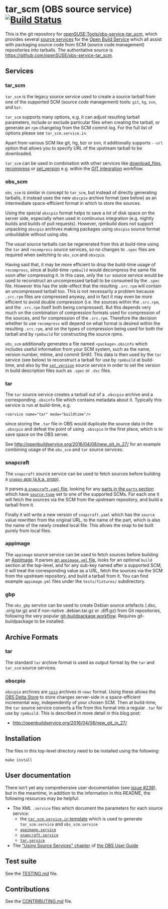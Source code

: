 # tar_scm (OBS source service) [![Build Status](https://travis-ci.org/openSUSE/obs-service-tar_scm.png?branch=master)](https://travis-ci.org/openSUSE/obs-service-tar_scm)

This is the git repository for
[openSUSE:Tools/obs-service-tar_scm](https://build.opensuse.org/package/show/openSUSE:Tools/obs-service-tar_scm),
which provides several [source
services](http://openbuildservice.org/help/manuals/obs-user-guide/cha.obs.source_service.html)
for the [Open Build Service](http://openbuildservice.org/) which all
assist with packaging source code from SCM (source code management)
repositories into tarballs.  The authoritative source is
https://github.com/openSUSE/obs-service-tar_scm.

## Services

### tar_scm

`tar_scm` is the legacy source service used to create a source tarball
from one of the supported SCM (source code management) tools: `git`,
`hg`, `svn`, and `bzr`.

`tar_scm` supports many options, e.g. it can adjust resulting tarball
parameters, include or exclude particular files when creating the
tarball, or generate an `rpm` changelog from the SCM commit log. For the
full list of options please see `tar_scm.service.in`.

Apart from various SCM like git, hg, bzr or svn, it additionally
supports `--url` option that allows you to specify URL of the upstream
tarball to be downloaded.

`tar_scm` can be used in combination with other services like
[download_files](https://github.com/openSUSE/obs-service-download_files),
[recompress](https://github.com/openSUSE/obs-service-recompress) or
[set_version](https://github.com/openSUSE/obs-service-set_version)
e.g. within the [GIT integration](https://en.opensuse.org/openSUSE:Build_Service_Concept_SourceService#Example_2:_GIT_integration)
workflow.

### obs_scm

`obs_scm` is similar in concept to `tar_scm`, but instead of directly
generating tarballs, it instead uses the new `obscpio` archive format
(see below) as an intermediate space-efficient format in which to
store the sources.

Using the special `obscpio` format helps to save a *lot* of disk space on the
server side, especially when used in continuous integration (e.g. nightly
builds and builds of pull requests). However, rpmbuild does not support
unpacking `obscpio` archives making packages using `obscpio` source format
unbuildable without using obs.

The usual source tarballs can be regenerated from this at build-time
using the `tar` and `recompress` source services, so no changes to
`.spec` files are required when switching to `obs_scm` and `obscpio`.

Having said that, it may be more efficient to drop the build-time
usage of `recompress`, since at build-time `rpmbuild` would decompress
the same file soon after compressing it.  In this case, only the `tar`
source service would be used to reconstruct an uncompressed tarball to
be consumed by the `.spec` file.  However this has the side-effect
that the resulting `.src.rpm` will contain an uncompressed tarball
too.  This is not necessarily a problem because `.src.rpm` files are
compressed anyway, and in fact it may even be *more* efficient to
avoid double compression (i.e. the sources within the `.src.rpm`, and
the `.src.rpm` itself both being compressed).  But this depends very
much on the combination of compression formats used for compression of
the sources, and for compression of the `.src.rpm`.  Therefore the
decision whether to use `recompress` will depend on what format is
desired within the resulting `.src.rpm`, and on the types of
compression being used for both the tarball and by `rpmbuild` for
constructing the source rpms.

`obs_scm` additionally generates a file named `<package>.obsinfo`
which includes useful information from your SCM system, such as the
name, version number, mtime, and commit SHA1.  This data is then used
by the `tar` service (see below) to reconstruct a tarball for use by
`rpmbuild` at build-time, and also by the
[`set_version`](https://github.com/openSUSE/obs-service-set_version)
source service in order to set the version in build description files
such as `.spec` or `.dsc` files.

### tar

The `tar` source service creates a tarball out of a `.obscpio` archive
and a corresponding `.obsinfo` file which contains metadata about it.
Typically this service is run at build-time, e.g.

    <service name="tar" mode="buildtime"/>

since storing the `.tar` file in OBS would duplicate the source data
in the `.obscpio` and defeat the point of using `.obscpio` in the
first place, which is to save space on the OBS server.

See http://openbuildservice.org/2016/04/08/new_git_in_27/ for an example
combining usage of the `obs_scm` and `tar` source services.

### snapcraft

The `snapcraft` source service can be used to fetch sources before
building a [`snappy` app (a.k.a. *snap*)](https://snapcraft.io/).

It parses [a `snapcraft.yaml`
file](https://docs.snapcraft.io/build-snaps/syntax), looking for any
[parts in the `parts`
section](https://docs.snapcraft.io/build-snaps/parts) which have
[`source-type`](https://docs.snapcraft.io/reference/plugins/source)
set to one of the supported SCMs.  For each one it will fetch the
sources via the SCM from the upstream repository, and build a tarball
from it.

Finally it will write a new version of `snapcraft.yaml` which has the
`source` value rewritten from the original URL, to the name of the
part, which is also the name of the newly created local file.  This
allows the snap to be built purely from local files.

### appimage

The `appimage` source service can be used to fetch sources before
building an [AppImage](http://appimage.org/).  It parses [an
`appimage.yml`
file](https://github.com/AppImage/AppImages/blob/master/YML.md), looks
for an optional `build` section at the top-level, and for any sub-key
named after a supported SCM, it will treat the corresponding value as
a URL, fetch the sources via the SCM from the upstream repository, and
build a tarball from it.  You can find example `appimage.yml` files
under the `tests/fixtures/` subdirectory.

### gbp
The `obs_gbp` service can be used to create Debian source artefacts
(.dsc, .orig.tar.gz and if non-native .debian.tar.gz or .diff.gz) from
Git repositories, following the very popular [git-buildpackage workflow](https://honk.sigxcpu.org/piki/projects/git-buildpackage/).
Requires git-buildpackage to be installed.

## Archive Formats

### tar

The standard `tar` archive format is used as output format by the
`tar` and `tar_scm` source services.

### obscpio

`obscpio` archives are
[`cpio`](https://www.gnu.org/software/cpio/manual/cpio.html) archives
in `newc` format.  Using these allows the [OBS Delta
Store](http://openbuildservice.org/help/manuals/obs-reference-guide/cha.obs.architecture.html#delta_store)
to store changes server-side in a space-efficient incremental way,
independently of your chosen SCM.  Then at build-time, the `tar`
source service converts a file from this format into a regular `.tar`
for use by `rpmbuild`.  This is described in more detail in this blog
post:

- http://openbuildservice.org/2016/04/08/new_git_in_27/

## Installation

The files in this top-level directory need to be installed using the
following:

    make install

## User documentation

There isn't yet any comprehensive user documentation (see [issue
#238](https://github.com/openSUSE/obs-service-tar_scm/issues/238)),
but in the meantime, in addition to the information in this README,
the following resources may be helpful:

- The XML `.service` files which document the parameters for
  each source service:
  - the [`tar_scm.service.in` template](https://github.com/openSUSE/obs-service-tar_scm/blob/master/tar_scm.service.in)
    which is used to generate `tar_scm.service` and `obs_scm.service`
  - [`appimage.service`](https://github.com/openSUSE/obs-service-tar_scm/blob/master/appimage.service)
  - [`snapcraft.service`](https://github.com/openSUSE/obs-service-tar_scm/blob/master/snapcraft.service)
  - [`tar.service`](https://github.com/openSUSE/obs-service-tar_scm/blob/master/tar.service)
- The ["Using Source Services" chapter](https://openbuildservice.org/help/manuals/obs-user-guide/cha.obs.source_service.html)
  of [the OBS User Guide](https://openbuildservice.org/help/manuals/obs-user-guide/)

## Test suite

See the [TESTING.md](TESTING.md) file.

## Contributions

See the [CONTRIBUTING.md](CONTRIBUTING.md) file.
